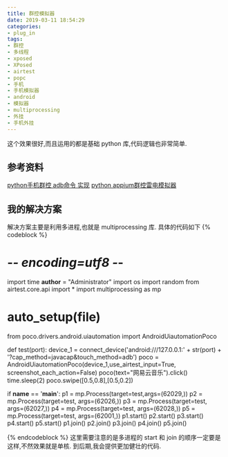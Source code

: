 ```yaml
---
title: 群控模拟器
date: 2019-03-11 18:54:29
categories:
- plug_in
tags:
- 群控
- 多线程
- xposed
- XPosed
- airtest
- popc
- 手机
- 手机模拟器
- android
- 模拟器
- multiprocessing
- 外挂
- 手机外挂
---
```

这个效果很好,而且运用的都是基础 python 库,代码逻辑也非常简单.
<!-- more -->
## 参考资料
[python手机群控 adb命令 实现](https://blog.csdn.net/m0_38124502/article/details/79912539)
[python appium群控雷电模拟器](https://zhuanlan.zhihu.com/p/51223874)
## 我的解决方案
解决方案主要是利用多进程,也就是 multiprocessing 库.
具体的代码如下
{% codeblock %}

# -*- encoding=utf8 -*-
import time
__author__ = "Administrator"
import os
import random
from airtest.core.api import *
import multiprocessing as mp

# auto_setup(__file__)

from poco.drivers.android.uiautomation import AndroidUiautomationPoco

def test(port):
    device_1 = connect_device('android:///127.0.0.1:' + str(port) + '?cap_method=javacap&touch_method=adb')
    poco = AndroidUiautomationPoco(device_1,use_airtest_input=True, screenshot_each_action=False)
    poco(text="网易云音乐").click()
    time.sleep(2)
    poco.swipe([0.5,0.8],[0.5,0.2])

if __name__ == '__main__':
    p1 = mp.Process(target=test,args=(62029,))
    p2 = mp.Process(target=test, args=(62026,))
    p3 = mp.Process(target=test, args=(62027,))
    p4 = mp.Process(target=test, args=(62028,))
    p5 = mp.Process(target=test, args=(62001,))
    p1.start()
    p2.start()
    p3.start()
    p4.start()
    p5.start()
    p1.join()
    p2.join()
    p3.join()
    p4.join()
    p5.join()

{% endcodeblock %}
这里需要注意的是多进程的 start 和 join 的顺序一定要是这样,不然效果就是单核.
到后期,我会提供更加健壮的代码.






























